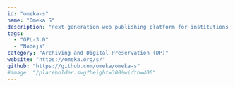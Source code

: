 ```yaml
---
id: "omeka-s"
name: "Omeka S"
description: "next-generation web publishing platform for institutions interested in connecting digital cultural heritage collections with other resources online."
tags:
  - "GPL-3.0"
  - "Nodejs"
category: "Archiving and Digital Preservation (DP)"
website: "https://omeka.org/s/"
github: "https://github.com/omeka/omeka-s"
#image: "/placeholder.svg?height=300&width=400"
---
```


